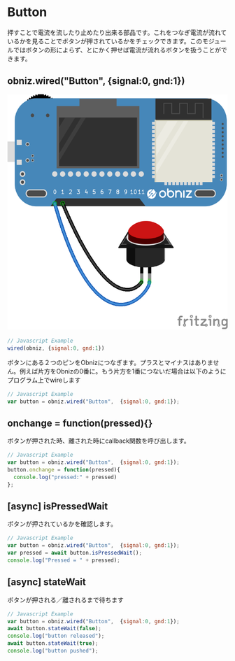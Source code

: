 # Button
押すことで電流を流したり止めたり出来る部品です。これをつなぎ電流が流れているかを見ることでボタンが押されているかをチェックできます。このモジュールではボタンの形によらず、とにかく押せば電流が流れるボタンを扱うことができます。

## obniz.wired("Button", {signal:0, gnd:1})

![photo of wired](./wired.png)
```Javascript
// Javascript Example
wired(obniz, {signal:0, gnd:1})
```
ボタンにある２つのピンをObnizにつなぎます。プラスとマイナスはありません。例えば片方をObnizの0番に。もう片方を1番につないだ場合は以下のようにプログラム上でwireします


```Javascript
// Javascript Example
var button = obniz.wired("Button",  {signal:0, gnd:1});
```

## onchange = function(pressed){}
ボタンが押された時、離された時にcallback関数を呼び出します。

```Javascript
// Javascript Example
var button = obniz.wired("Button",  {signal:0, gnd:1});
button.onchange = function(pressed){
  console.log("pressed:" + pressed)
};
```

## [async] isPressedWait
ボタンが押されているかを確認します。
```Javascript
// Javascript Example
var button = obniz.wired("Button",  {signal:0, gnd:1});
var pressed = await button.isPressedWait();
console.log("Pressed = " + pressed);
```


## [async] stateWait
ボタンが押される／離されるまで待ちます
```Javascript
// Javascript Example
var button = obniz.wired("Button",  {signal:0, gnd:1});
await button.stateWait(false); 
console.log("button released");
await button.stateWait(true); 
console.log("button pushed");
```